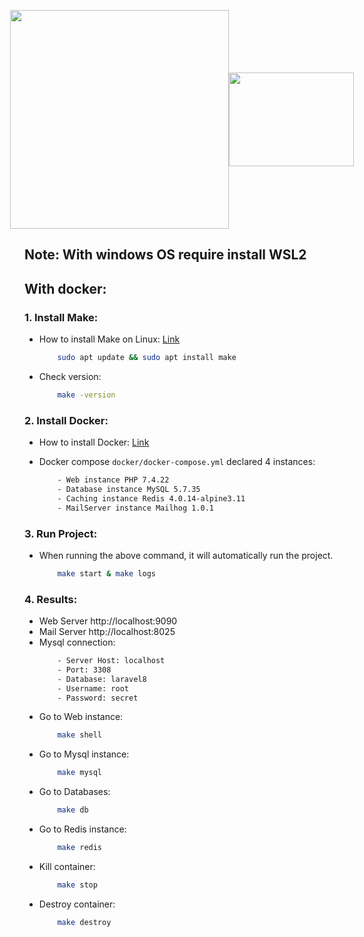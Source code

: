<p align="center" style="justify-content: center; display:flex; align-items: center;">
    <a href="https://laravel.com" target="_blank"><img src="https://raw.githubusercontent.com/laravel/art/master/logo-lockup/5%20SVG/2%20CMYK/1%20Full%20Color/laravel-logolockup-cmyk-red.svg" width="350"></a> 
    <!-- <font size="7" style="margin-right: 30px; padding-bottom: 20px">+</font> -->
    <a href="https://www.docker.com/" target="_blank"><img src="https://avatars.githubusercontent.com/u/7739233?s=200&v=4" width="200" height="150"></a>
</p>


## Note: With windows OS require install WSL2
## With docker:

### 1. Install Make:
- How to install Make on Linux: [Link](https://linuxhint.com/install-make-ubuntu)

    ```bash
        sudo apt update && sudo apt install make
    ```
- Check version:

    ```bash
        make -version
    ```

### 2. Install Docker:

- How to install Docker: [Link](https://www.docker.com/)
- Docker compose `docker/docker-compose.yml` declared 4 instances:

    ```bash
        - Web instance PHP 7.4.22
        - Database instance MySQL 5.7.35
        - Caching instance Redis 4.0.14-alpine3.11
        - MailServer instance Mailhog 1.0.1
    ```

### 3. Run Project:

- When running the above command, it will automatically run the project.

    ```bash
        make start & make logs
    ```
### 4. Results:

- Web Server http://localhost:9090
- Mail Server http://localhost:8025
- Mysql connection:  
    ```bash
        - Server Host: localhost
        - Port: 3308
        - Database: laravel8
        - Username: root
        - Password: secret
    ```
- Go to Web instance: 
    ```bash
        make shell
    ```
- Go to Mysql instance: 
    ```bash
        make mysql
    ```
- Go to Databases: 
    ```bash
        make db
    ```
- Go to Redis instance: 
    ```bash
        make redis
    ```
- Kill container: 
    ```bash
        make stop
    ```
- Destroy container: 
    ```bash
        make destroy
    ```
